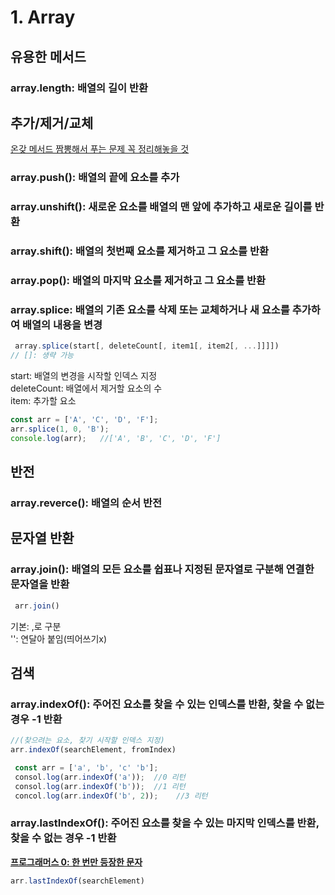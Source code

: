 # 1. Array
## 유용한 메서드
### __array.length__: 배열의 길이 반환

## 추가/제거/교체
[온갖 메서드 짬뽕해서 푸는 문제 꼭 정리해놓을 것](https://school.programmers.co.kr/learn/courses/30/lessons/120844)
### __array.push()__: 배열의 끝에 요소를 추가
### __array.unshift()__: 새로운 요소를 배열의 맨 앞에 추가하고 새로운 길이를 반환
### __array.shift()__: 배열의 첫번째 요소를 제거하고 그 요소를 반환
### __array.pop()__: 배열의 마지막 요소를 제거하고 그 요소를 반환 
### __array.splice__: 배열의 기존 요소를 삭제 또는 교체하거나 새 요소를 추가하여 배열의 내용을 변경
```js
 array.splice(start[, deleteCount[, item1[, item2[, ...]]]])
// []: 생략 가능
```
start: 배열의 변경을 시작할 인덱스 지정  
deleteCount: 배열에서 제거할 요소의 수  
item: 추가할 요소
```js
const arr = ['A', 'C', 'D', 'F'];
arr.splice(1, 0, 'B');
console.log(arr);   //['A', 'B', 'C', 'D', 'F']
```
## 반전
### __array.reverce()__: 배열의 순서 반전

## 문자열 반환
### __array.join()__: 배열의 모든 요소를 쉽표나 지정된 문자열로 구분해 연결한 문자열을 반환
```js
 arr.join()
```
 기본: ,로 구분  
'': 연달아 붙임(띄어쓰기x)
## 검색

### __array.indexOf()__: 주어진 요소를 찾을 수 있는 인덱스를 반환, 찾을 수 없는 경우 -1 반환
```js
//(찾으려는 요소, 찾기 시작할 인덱스 지정)
arr.indexOf(searchElement, fromIndex)
```
```js 
 const arr = ['a', 'b', 'c' 'b'];
 consol.log(arr.indexOf('a'));  //0 리턴
 consol.log(arr.indexOf('b'));  //1 리턴
 concol.log(arr.indexOf('b', 2));    //3 리턴
 ```

 ### __array.lastIndexOf()__: 주어진 요소를 찾을 수 있는 마지막 인덱스를 반환, 찾을 수 없는 경우 -1 반환
 [__프로그래머스 0: 한 번만 등장한 문자__](https://school.programmers.co.kr/learn/courses/30/lessons/120896)  
 ```js
 arr.lastIndexOf(searchElement)
